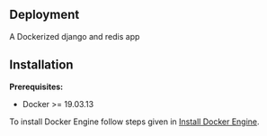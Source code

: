 ## Deployment

A Dockerized django and redis app

## Installation

**Prerequisites:**
- Docker >= 19.03.13

To install Docker Engine follow steps given in [Install Docker Engine](https://docs.docker.com/engine/install/).
